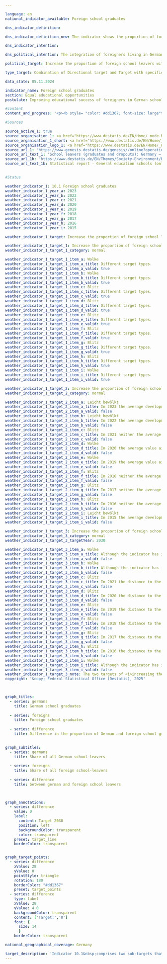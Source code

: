 ```yaml
---

language: en        
national_indicator_available: Foreign school graduates        

dns_indicator_definition:         

dns_indicator_definition_new: The indicator shows the proportion of foreign school leavers among all foreign school leavers in a year group (in %). School leavers are those who leave general education schools with at least a lower secondary school leaving certificate, while school leavers are those who leave school without a school leaving certificate.        

dns_indicator_intention:         

dns_political_intention: The integration of foreigners living in Germany is an important prerequisite for the social cohesion of our society. The basic prerequisite for successful integration is sufficient school qualifications that open up vocational training and employment opportunities.        

political_target: Increase the proportion of foreign school leavers with at least a secondary general school certificate and bring into line with that of German school leavers by 2030<sup>1</sup><br><small><sup>1</sup> The designation of school leaving qualifications was revised for the 2024/25&nbsp;reporting year in accordance with the <i>Agreement on School Types and Educational Pathways in Lower Secondary Education</i> (Resolution of the Standing Conference of the Ministers of Education and Cultural Affairs of 03/12/1993, as amended on 07/10/2022).</small>        

type_target: Combination of Directional target and Target with specific target value        

data_state: 05.11.2024        

indicator_name: Foreign school graduates        
section: Equal educational opportunities        
postulate: Improving educational success of foreigners in German schools        

#content         
content_and_progress: '<p><b style= "color: #dd1367; font-size: large">10.1&nbsp;Foreign school graduates</b><br><br>This indicator represents the proportion of foreign school graduates relative to the total number of foreign school leavers and graduates within a given cohort. Graduates are defined as pupils who have completed a specific type of school with a formal qualification. This also includes those who transfer to another general education school type to obtain an additional qualification. Foreign nationals are defined as all persons who are not German within the meaning of Article 116&nbsp;(1) of the Basic Law (Grundgesetz), that is, those who do not hold German citizenship. This definition also encompasses stateless persons and those with unresolved citizenship status. Persons holding German citizenship alongside another nationality are not classified as part of the foreign population.<br><br>In 2023, the proportion of foreign school graduates among all foreign school leavers and graduates stood at 82.3%. This represents the third consecutive year of decline compared to the previous year. A gender-specific analysis reveals that the proportion of female foreign graduates among all female foreign school leavers and graduates was 85.2%, whereas the corresponding figure for males was 79.7%. The proportion of German school graduates among all German school leavers and graduates was most recently 94.2%, remaining very stable over the past fifteen years.<br><br>The difference between the proportion of foreign and German graduates reached its lowest point of 6.1&nbsp;percentage points in 2013. However, following increased migration of refugees in 2015/2016, this gap widened significantly again, surpassing the level observed in 1996&nbsp;(11.8&nbsp;percentage points). The largest gap recorded was in 2017, at 13.0&nbsp;percentage points. After a temporary reduction to 9.6&nbsp;percentage points in 2020, the gap stood again at 11.9&nbsp;percentage points in 2023. The politically established target to increase the proportion of foreign school graduates with at least a First School Leaving Certificate (formerly: Hauptschulabschluss) was not met in 2023, nor was the goal of aligning this proportion with the level of German school graduates.<br><br>When considering not only absolute proportions but also the level of attainment, it is evident that among foreign graduates of general education schools in the 2023&nbsp;cohort, 30.9% obtained the First School Leaving Certificate, 39.0% left school with an Intermediate School Leaving Certificate (Mittlerer Abschluss), and 12.3% achieved the entrance qualification for universities of applied sciences (Fachhochschulreife) or the general higher education entrance qualification (Allgemeine Hochschulreife). Among German school graduates, the corresponding proportions were 14.9% for the First School Leaving Certificate, 43.5% for the Intermediate School Leaving Certificate, and 35.9% for the Fachhochschulreife or Allgemeine Hochschulreife. Notably, foreign youths are markedly underrepresented compared to their German peers, especially in higher educational qualifications.<br><br>The data underlying this indicator derive from school statistics compiled by the Federal Statistical Office from the individual Länder’ records. These generally consist of complete surveys with a mandatory reporting obligation. The aggregation of Länder results into a national figure is influenced by differences in education policy among the Länder&nbsp;–&nbsp;for example, with respect to promotion regulations or the structuring of vocational education pathways. Such differences can only be partially compensated for by formal regulations aimed at standardising classifications.</p>'                

#Sources        

source_active_1: true
source_organisation_1: <a href="https://www.destatis.de/EN/Home/_node.html" target="_blank">Federal Statistical Office</a>
source_organisation_1_short: <a href="https://www.destatis.de/EN/Home/_node.html" target="_blank">Federal Statistical Office</a>
source_organisation_logo_1: <a href="https://www.destatis.de/EN/Home/_node.html" target="_blank"><img src="https://dns-indikatoren.de/public/OrgImgEn/destatis.png" alt="Federal Statistical Office" title=" Click here to visit the homepage of the organizationFederal Statistical Office" style="height:60px; width:148px; border:transparent"/></a>
source_url_1: 'https://www-genesis.destatis.de/genesis//online?operation=table&code=21111-0004&bypass=true&levelindex=0&levelid=1660823284613&language=en'
source_url_text_1: 'School leavers (graduates and dropouts): Germany – GENESIS online 21111-0004'
source_url_1b: 'https://www.destatis.de/EN/Themes/Society-Environment/Education-Research-Culture/Schools/_node.html'
source_url_text_1b: Statistical report - General education schools (only available in German)
        

#Status        

weather_indicator_1: 10.1 Foreign school graduates
weather_indicator_1_year_a: 2023
weather_indicator_1_year_b: 2022
weather_indicator_1_year_c: 2021
weather_indicator_1_year_d: 2020
weather_indicator_1_year_e: 2019
weather_indicator_1_year_f: 2018
weather_indicator_1_year_g: 2017
weather_indicator_1_year_h: 2016
weather_indicator_1_year_i: 2015

weather_indicator_1_target: Increase the proportion of foreign school leavers with at least a secondary general school certificate and bring into line with that of German school leavers by 2030

weather_indicator_1_target_1: Increase the proportion of foreign school leavers with at least a secondary general school certificate and bring into line with that of German school leavers by 2030
weather_indicator_1_target_1_category: normal

weather_indicator_1_target_1_item_a: Wolke
weather_indicator_1_target_1_item_a_title: Different target types.
weather_indicator_1_target_1_item_a_valid: true
weather_indicator_1_target_1_item_b: Wolke
weather_indicator_1_target_1_item_b_title: Different target types.
weather_indicator_1_target_1_item_b_valid: true
weather_indicator_1_target_1_item_c: Blitz
weather_indicator_1_target_1_item_c_title: Different target types.
weather_indicator_1_target_1_item_c_valid: true
weather_indicator_1_target_1_item_d: Blitz
weather_indicator_1_target_1_item_d_title: Different target types.
weather_indicator_1_target_1_item_d_valid: true
weather_indicator_1_target_1_item_e: Blitz
weather_indicator_1_target_1_item_e_title: Different target types.
weather_indicator_1_target_1_item_e_valid: true
weather_indicator_1_target_1_item_f: Blitz
weather_indicator_1_target_1_item_f_title: Different target types.
weather_indicator_1_target_1_item_f_valid: true
weather_indicator_1_target_1_item_g: Blitz
weather_indicator_1_target_1_item_g_title: Different target types.
weather_indicator_1_target_1_item_g_valid: true
weather_indicator_1_target_1_item_h: Blitz
weather_indicator_1_target_1_item_h_title: Different target types.
weather_indicator_1_target_1_item_h_valid: true
weather_indicator_1_target_1_item_i: Wolke
weather_indicator_1_target_1_item_i_title: Different target types.
weather_indicator_1_target_1_item_i_valid: true

weather_indicator_1_target_2: Increase the proportion of foreign school leavers with a least a secondary general school certificate
weather_indicator_1_target_2_category: normal

weather_indicator_1_target_2_item_a: Leicht bewölkt
weather_indicator_1_target_2_item_a_title: In 2023 the average development aimed in the right direction, but in the previous year there had been a development in the wrong direction or no change at all.
weather_indicator_1_target_2_item_a_valid: false
weather_indicator_1_target_2_item_b: Leicht bewölkt
weather_indicator_1_target_2_item_b_title: In 2022 the average development aimed in the right direction, but in the previous year there had been a development in the wrong direction or no change at all.
weather_indicator_1_target_2_item_b_valid: false
weather_indicator_1_target_2_item_c: Blitz
weather_indicator_1_target_2_item_c_title: In 2021 neither the average value nor the last change pointed in the right direction.
weather_indicator_1_target_2_item_c_valid: false
weather_indicator_1_target_2_item_d: Wolke
weather_indicator_1_target_2_item_d_title: In 2020 the average value aimed in the wrong direction or indicates stagnation, but the previous year had shown a turn in the desired direction.
weather_indicator_1_target_2_item_d_valid: false
weather_indicator_1_target_2_item_e: Wolke
weather_indicator_1_target_2_item_e_title: In 2019 the average value aimed in the wrong direction or indicates stagnation, but the previous year had shown a turn in the desired direction.
weather_indicator_1_target_2_item_e_valid: false
weather_indicator_1_target_2_item_f: Blitz
weather_indicator_1_target_2_item_f_title: In 2018 neither the average value nor the last change pointed in the right direction.
weather_indicator_1_target_2_item_f_valid: false
weather_indicator_1_target_2_item_g: Blitz
weather_indicator_1_target_2_item_g_title: In 2017 neither the average value nor the last change pointed in the right direction.
weather_indicator_1_target_2_item_g_valid: false
weather_indicator_1_target_2_item_h: Blitz
weather_indicator_1_target_2_item_h_title: In 2016 neither the average value nor the last change pointed in the right direction.
weather_indicator_1_target_2_item_h_valid: false
weather_indicator_1_target_2_item_i: Leicht bewölkt
weather_indicator_1_target_2_item_i_title: In 2015 the average development aimed in the right direction, but in the previous year there had been a development in the wrong direction or no change at all.
weather_indicator_1_target_2_item_i_valid: false

weather_indicator_1_target_3: Increase the proportion of foreign school leavers with at least a secondary general school certificate and bring into line with that of German school leavers by 2030
weather_indicator_1_target_3_category: normal
weather_indicator_1_target_3_targetYear: 2030

weather_indicator_1_target_3_item_a: Wolke
weather_indicator_1_target_3_item_a_title: Although the indicator has in 2023 been moving in the desired direction toward the target, if the trend had to continued, the target would have been missed in the target year by more than 20% of the difference between the target value and the value at that time.
weather_indicator_1_target_3_item_a_valid: false
weather_indicator_1_target_3_item_b: Wolke
weather_indicator_1_target_3_item_b_title: Although the indicator has in 2022 been moving in the desired direction toward the target, if the trend had to continued, the target would have been missed in the target year by more than 20% of the difference between the target value and the value at that time.
weather_indicator_1_target_3_item_b_valid: false
weather_indicator_1_target_3_item_c: Blitz
weather_indicator_1_target_3_item_c_title: In 2021 the distance to the target was constantly high or had increased. Thus, the indicator did not develop in the desired direction.
weather_indicator_1_target_3_item_c_valid: false
weather_indicator_1_target_3_item_d: Blitz
weather_indicator_1_target_3_item_d_title: In 2020 the distance to the target was constantly high or had increased. Thus, the indicator did not develop in the desired direction.
weather_indicator_1_target_3_item_d_valid: false
weather_indicator_1_target_3_item_e: Blitz
weather_indicator_1_target_3_item_e_title: In 2019 the distance to the target was constantly high or had increased. Thus, the indicator did not develop in the desired direction.
weather_indicator_1_target_3_item_e_valid: false
weather_indicator_1_target_3_item_f: Blitz
weather_indicator_1_target_3_item_f_title: In 2018 the distance to the target was constantly high or had increased. Thus, the indicator did not develop in the desired direction.
weather_indicator_1_target_3_item_f_valid: false
weather_indicator_1_target_3_item_g: Blitz
weather_indicator_1_target_3_item_g_title: In 2017 the distance to the target was constantly high or had increased. Thus, the indicator did not develop in the desired direction.
weather_indicator_1_target_3_item_g_valid: false
weather_indicator_1_target_3_item_h: Blitz
weather_indicator_1_target_3_item_h_title: In 2016 the distance to the target was constantly high or had increased. Thus, the indicator did not develop in the desired direction.
weather_indicator_1_target_3_item_h_valid: false
weather_indicator_1_target_3_item_i: Wolke
weather_indicator_1_target_3_item_i_title: Although the indicator has in 2015 been moving in the desired direction toward the target, if the trend had to continued, the target would have been missed in the target year by more than 20% of the difference between the target value and the value at that time.
weather_indicator_1_target_3_item_i_valid: false
weather_indicator_1_target_3_note: The two targets of <i>increasing the proportion of foreign school leavers with at least a secondary school leaving certificate</i> and <i>aligning the proportion with the proportion of German school leavers</i> are to be met in parallel, so that for the overall evaluation of the indicator the individual evaluations are combined by adopting the <i>worse</i> weather symbol in each case.        
copyright: '&copy; Federal Statistical Office (Destatis), 2025'        

        

graph_titles: 
  - series: germans
    title: German school graduates
    
  - series: foreigns
    title: Foreign school graduates
    
  - series: difference
    title: Difference in the proportion of German and foreign school graduates
            

graph_subtitles: 
  - series: germans
    title: Share of all German school-leavers
    
  - series: foreigns
    title: Share of all foreign school-leavers
    
  - series: difference
    title: between german and foreign school leavers
            


graph_annotations:
  - series: difference
    value: 0
    label:
      content: Target 2030
      position: left
      backgroundColor: transparent
      color: transparent
    preset: target_line
    borderColor: transparent        


graph_target_points:
  - series: difference
    xValue: 28
    yValue: 0
    pointStyle: triangle
    rotation: 180
    borderColor: "#dd1367"
    preset: target_points
  - series: difference
    type: label
    xValue: 28
    yValue: 4.0
    backgroundColor: transparent
    content: ['Target:','0']
    font: {
      size: 14
      }
    borderColor: transparent                

national_geographical_coverage: Germany        

target_description: 'Indicator 10.1&nbsp;comprises two sub-targets that must be achieved simultaneously: first, the proportion of foreign school graduates should be increased; second, the difference compared with the corresponding proportion of German school graduates should be reduced to a maximum of 0&nbsp;percentage points by 2030.<br><br><br>• The first sub-target is assessed as <b>slightly cloudy</b>, as the most recent development in 2023&nbsp;points in the desired direction, while the average development between 2018&nbsp;and 2023&nbsp;moved in the opposite direction. The second sub-target is assessed as <b>cloud</b>, since the overall trend is positive, but the politically defined target value of 0&nbsp;percentage points by 2030&nbsp;would still be clearly missed if the current development continues.<br>• For indicators wit several sub-targets that must be met concurrently, the lowest rating determines the overall assessment. Indicator 10.1&nbsp;is therefore assessed as <b>cloud</b> for 2023.<br><br><a href="https://dns-indikatoren.de/en/status"><img src="https://sdg-indikatoren.de/public/Wettersymbole/Wolke.png" title="Different target types." alt="Weathersymbol: cloud"/></a> <br><small>Data state at the time of evaluation: 05.11.2024</small>'        
---
```


